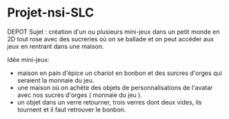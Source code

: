 # Projet-nsi-SLC
DEPOT
Sujet : création d'un ou plusieurs mini-jeux dans un petit monde en 2D tout rose avec des sucreries où on se ballade et on peut accéder aux jeux en  rentrant dans une maison. 

Idée mini-jeux:
  - maison en pain d'épice un chariot en bonbon et des surcres d'orges qui seraient la monnaie du jeu.
  - une maison où on achète des objets de personnalisations de l'avatar avec nos sucres d'orges ( monnaie du jeu ).
  - un objet dans un verre retourner, trois verres dont deux vides, ils tournent et il faut retrouver le bonbon. 
  
